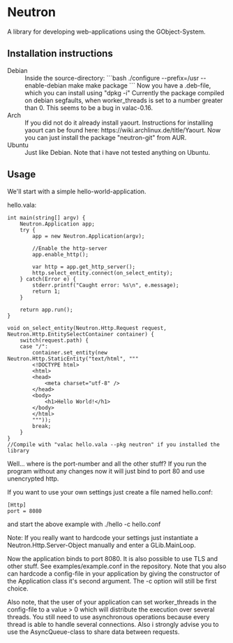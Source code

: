 Neutron
=======

A library for developing web-applications using the GObject-System.

Installation instructions
-------------------------

<dl>
<dt>Debian</dt>
<dd>
Inside the source-directory:
```bash
./configure --prefix=/usr --enable-debian
make
make package
```
Now you have a .deb-file, which you can install using "dpkg -i"
Currently the package compiled on debian segfaults, when worker_threads
is set to a number greater than 0. This seems to be a bug in valac-0.16.
</dd>
<dt>Arch</dt>
<dd>
If you did not do it already install yaourt. Instructions for installing yaourt
can be found here: https://wiki.archlinux.de/title/Yaourt.
Now you can just install the package "neutron-git" from AUR.
</dd>
<dt>Ubuntu</dt>
<dd>
Just like Debian. Note that i have not tested anything on Ubuntu.
</dd>

Usage
-----

We'll start with a simple hello-world-application.

hello.vala:
```vala
int main(string[] argv) {
	Neutron.Application app;
	try {
		app = new Neutron.Application(argv);

		//Enable the http-server
		app.enable_http();

		var http = app.get_http_server();
		http.select_entity.connect(on_select_entity);
	} catch(Error e) {
		stderr.printf("Caught error: %s\n", e.message);
		return 1;
	}

	return app.run();
}

void on_select_entity(Neutron.Http.Request request, Neutron.Http.EntitySelectContainer container) {
	switch(request.path) {
	case "/":
		container.set_entity(new Neutron.Http.StaticEntity("text/html", """
		<!DOCTYPE html>
		<html>
		<head>
			<meta charset="utf-8" />
		</head>
		<body>
			<h1>Hello World!</h1>
		</body>
		</html>
		"""));
		break;
	}
}
//Compile with "valac hello.vala --pkg neutron" if you installed the library
```

Well... where is the port-number and all the other stuff? If you run the program without
any changes now it will just bind to port 80 and use unencrypted http.

If you want to use your own settings just create a file named hello.conf:
```
[Http]
port = 8080
```
and start the above example with
    ./hello -c hello.conf

Note: If you really want to hardcode your settings just instantiate a Neutron.Http.Server-Object manually
and enter a GLib.MainLoop.

Now the application binds to port 8080. It is also possible to use TLS and other stuff.
See examples/example.conf in the repository. Note that you also can hardcode a config-file
in your application by giving the constructor of the Application class it's second argument.
The -c option will still be first choice.

Also note, that the user of your application can set worker_threads in the config-file to a value > 0 which
will distribute the execution over several threads. You still need to use asynchronous operations because every
thread is able to handle several connections. Also i strongly advise you to use the AsyncQueue-class to share
data between requests.
